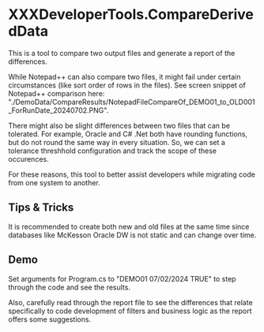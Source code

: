 # XXXDeveloperTools.CompareDerivedData

This is a tool to compare two output files and generate a report of the differences.

While Notepad++ can also compare two files, it might fail under certain circumstances (like sort order of rows in the files).
See screen snippet of Notepad++ comparison here: "./DemoData/CompareResults/NotepadFileCompareOf_DEMO01_to_OLD001_ForRunDate_20240702.PNG".

There might also be slight differences between two files that can be tolerated. For example, Oracle and C# .Net both have rounding functions, but do not round the same way in every situation. So, we can set a tolerance threshhold configuration and track the scope of these occurences.

For these reasons, this tool to better assist developers while migrating code from one system to another.

## Tips & Tricks

It is recommended to create both new and old files at the same time since databases like McKesson Oracle DW is not static and can change over time.

## Demo

Set arguments for Program.cs to "DEMO01 07/02/2024 TRUE" to step through the code and see the results.

Also, carefully read through the report file to see the differences that relate specifically to code development of filters and business logic as the report offers some suggestions.

